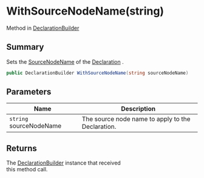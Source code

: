 # WithSourceNodeName(string)

Method in [DeclarationBuilder](yarn.compiler.declarationbuilder.md)

## Summary

Sets the [SourceNodeName](yarn.compiler.declaration.sourcenodename.md) of the [Declaration](yarn.compiler.declarationbuilder.declaration.md) .

```csharp
public DeclarationBuilder WithSourceNodeName(string sourceNodeName)
```

## Parameters

| Name                    | Description                                       |
| ----------------------- | ------------------------------------------------- |
| `string` sourceNodeName | The source node name to apply to the Declaration. |

## Returns

The [DeclarationBuilder](yarn.compiler.declarationbuilder.md) instance that received\
this method call.
